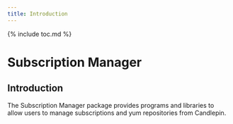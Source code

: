 ```yaml
---
title: Introduction
---
```

{% include toc.md %}

# Subscription Manager

## Introduction
The Subscription Manager package provides programs and libraries to allow
users to manage subscriptions and yum repositories from Candlepin.
